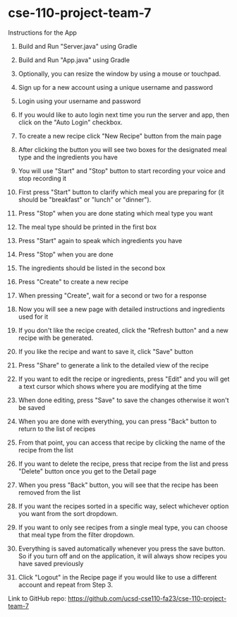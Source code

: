 # cse-110-project-team-7

Instructions for the App

1. Build and Run "Server.java" using Gradle

2. Build and Run "App.java" using Gradle

3. Optionally, you can resize the window by using a mouse or touchpad. 

4. Sign up for a new account using a unique username and password

5. Login using your username and password

6. If you would like to auto login next time you run the server and app, then click on the "Auto Login" checkbox. 

7. To create a new recipe click "New Recipe" button from the main page

8. After clicking the button you will see two boxes for the designated meal type and the ingredients you have

9. You will use "Start" and "Stop" button to start recording your voice and stop recording it

10. First press "Start" button to clarify which meal you are preparing for (it should be "breakfast" or "lunch" or "dinner").

11. Press "Stop" when you are done stating which meal type you want

12. The meal type should be printed in the first box

13. Press "Start" again to speak which ingredients you have 

14. Press "Stop" when you are done

15. The ingredients should be listed in the second box

16. Press "Create" to create a new recipe

17. When pressing "Create", wait for a second or two for a response

18. Now you will see a new page with detailed instructions and ingredients used for it

19. If you don't like the recipe created, click the "Refresh button" and a new recipe with be generated.

20. If you like the recipe and want to save it, click "Save" button

21. Press "Share" to generate a link to the detailed view of the recipe 

22. If you want to edit the recipe or ingredients, press "Edit" and you will get a text cursor which shows where you are modifying at the time

23. When done editing, press "Save" to save the changes otherwise it won't be saved

24. When you are done with everything, you can press "Back" button to return to the list of recipes

25. From that point, you can access that recipe by clicking the name of the recipe from the list

26. If you want to delete the recipe, press that recipe from the list and press "Delete" button once you get to the Detail page

27. When you press "Back" button, you will see that the recipe has been removed from the list

28. If you want the recipes sorted in a specific way, select whichever option you want from the sort dropdown.

29. If you want to only see recipes from a single meal type, you can choose that meal type from the filter dropdown.

30. Everything is saved automatically whenever you press the save button. So if you turn off and on the application, it will always show recipes you have saved previously

31. Click "Logout" in the Recipe page if you would like to use a different account and repeat from Step 3. 

Link to GitHub repo: https://github.com/ucsd-cse110-fa23/cse-110-project-team-7
